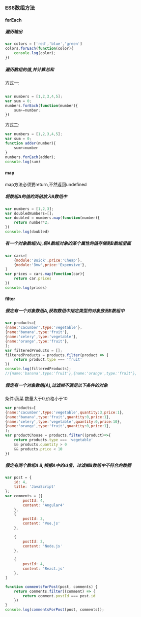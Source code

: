 ### ES6数组方法

#### forEach

##### 遍历输出

```js
var colors = ['red','blue','green']
colors.forEach(function(color){
    console.log(color);
})
```

##### 遍历数组的值,并计算总和

方式一:

```js

var numbers = [1,2,3,4,5];
var sum = 0;
numbers.forEach(function(number){
    sum+=number;
})
```

方式二:

```js
var numbers = [1,2,3,4,5];
var sum = 0;
function adder(number){
    sum+=number
}
numbers.forEach(adder);
console.log(sum)
```

#### map

map方法必须要return,不然返回undefined

##### 将数组A的值的两倍放入B数组中

```js
var numbers = [1,2,3];
var doubledNumbers=[];
var doubled = numbers.map(function(number){
    return number*2;
})
console.log(doubled)
```

##### 有一个对象数组(A),将A数组对象的某个属性的值存储到B数组里面

```js
var cars=[
    {module:'Buick',price:'Cheap'},
    {module:'Bmw',price:'Expensive'},
]
var prices = cars.map(function(car){
    return car.prices
})
console.log(prices)
```

#### filter

##### 假定有一个对象数组A,获取数组中指定类型的对象放到B数组中

```js
var products=[
{name:'cacumber',type:'vegetable'},
{name:'banana',type:'fruit'},
{name:'celery',type:'vegetable'},
{name:'orange',type:'fruit'},
];
var filteredProducts = [];
filteredProducts = products.filter(product => {
    return product.type === 'fruit'
})
console.log(filteredProducts);
//{name:'banana',type:'fruit'},{name:'orange',type:'fruit'},  
```

##### 假定有一个对象数组(A),过滤掉不满足以下条件的对象

条件:蔬菜   数量大于0,价格小于10

```js
var products=[
{name:'cacumber',type:'vegetable',quantity:3,price:1},
{name:'banana',type:'fruit',quantity:0,price:1},
{name:'celery',type:'vegetable',quantity:0,price:10},
{name:'orange',type:'fruit',quantity:0,price:1},
];
var productChoose = products.filter((product)=>{
    return products.type === 'vegetable'
    && products.quantity > 0
    && products.price < 10
})

```

##### 假定有两个数组A B,根据A中的id值，过滤掉B数组中不符合的数据

```js
var post = {
    id: 4,
    title: 'JavaScript'
};
var comments = [{
        postId: 4,
        content: 'Angular4'
    },
    {
        postId: 3,
        content: 'Vue.js'
    },

    {
        postId: 2,
        content: 'Node.js'
    },

    {
        postId: 4,
        content: 'React.js'
    },
]

function commentsForPost(post, comments) {
    return comments.filter((comment) => {
        return comment.postId === post.id
    })
}
console.log(commentsForPost(post, comments));
```

